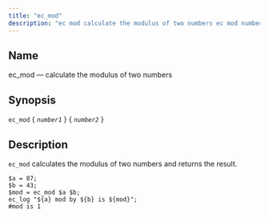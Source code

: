 ```yaml
---
title: "ec_mod"
description: "ec mod calculate the modulus of two numbers ec mod number 1 number 2 ec mod calculates the modulus of two numbers and returns the result Example 16 82 ec mod example..."
---
```


<a name="sieve.ref.ec_mod"></a> 
## Name

ec_mod — calculate the modulus of two numbers

## Synopsis

`ec_mod` { *`number1`* } { *`number2`* }

<a name="idp30305664"></a> 
## Description

`ec_mod` calculates the modulus of two numbers and returns the result.

<a name="example.ec_mod"></a> 


```
$a = 87;
$b = 43;
$mod = ec_mod $a $b;
ec_log "${a} mod by ${b} is ${mod}";
#mod is 1
```